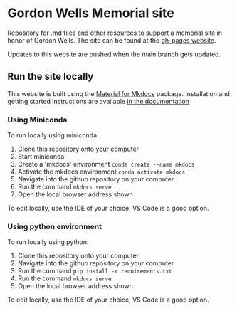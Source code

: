 # Gordon Wells Memorial site

Repository for .md files and other resources to support a memorial site in honor of Gordon Wells.  The site can be found at the [gh-pages website](https://in-for-disaster-analytics.github.io/gordonwells/).

Updates to this website are pushed when the main branch gets updated.

## Run the site locally

This website is built using the [Material for Mkdocs](https://squidfunk.github.io/mkdocs-material/) package. Installation and getting started instructions are available [in the documentation](https://squidfunk.github.io/mkdocs-material/getting-started/)

### Using Miniconda

To run locally using miniconda:

1. Clone this repository onto your computer
2. Start miniconda
3. Create a 'mkdocs' environment `conda create --name mkdocs`
4. Activate the mkdocs environment `conda activate mkdocs`
5. Navigate into the github repository on your computer
6. Run the command `mkdocs serve`
7. Open the local browser address shown

To edit locally, use the IDE of your choice, VS Code is a good option.

### Using python environment

To run locally using python:

1. Clone this repository onto your computer
2. Navigate into the github repository on your computer
3. Run the command `pip install -r requirements.txt`
4. Run the command `mkdocs serve`
5. Open the local browser address shown

To edit locally, use the IDE of your choice, VS Code is a good option.
